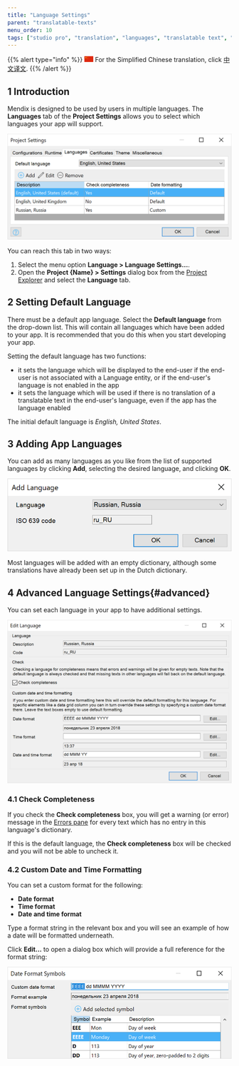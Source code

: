 ```yaml
---
title: "Language Settings"
parent: "translatable-texts"
menu_order: 10
tags: ["studio pro", "translation", "languages", "translatable text", "add language", "date format", "completeness"]
---
```


{{% alert type="info" %}}
<img src="attachments/chinese-translation/china.png" style="display: inline-block; margin: 0" /> For the Simplified Chinese translation, click [中文译文](https://cdn.mendix.tencent-cloud.com/documentation/).
{{% /alert %}}

## 1 Introduction

Mendix is designed to be used by users in multiple languages. The **Languages** tab of the **Project Settings** allows you to select which languages your app will support.

![](attachments/language/01_project_settings.png)

You can reach this tab in two ways:

1. Select the menu option **Language > Language Settings…**.
2. Open the **Project {Name} > Settings** dialog box from the [Project Explorer](project-explorer) and select the **Language** tab.

## 2 Setting Default Language

There must be a default app language. Select the **Default language** from the drop-down list. This will contain all languages which have been added to your app. It is recommended that you do this when you start developing your app.

Setting the default language has two functions:

* it sets the language which will be displayed to the end-user if the end-user is not associated with a Language entity, or if the end-user's language is not enabled in the app
* it sets the language which will be used if there is no translation of a translatable text in the end-user's language, even if the app has the language enabled

The initial default language is *English, United States*.

## 3 Adding App Languages

You can add as many languages as you like from the list of supported languages by clicking **Add**, selecting the desired language, and clicking **OK**.

![](attachments/language/add-language.png)

Most languages will be added with an empty dictionary, although some translations have already been set up in the Dutch dictionary.

## 4 Advanced Language Settings{#advanced}

You can set each language in your app to have additional settings.

![Edit Language](attachments/language/edit-language.png)

### 4.1 Check Completeness

If you check the **Check completeness** box, you will get a warning (or error) message in the [Errors pane](errors-pane) for every text which has no entry in this language's dictionary.

If this is the default language, the **Check completeness** box will be checked and you will not be able to uncheck it.

### 4.2 Custom Date and Time Formatting

You can set a custom format for the following:

* **Date format**
* **Time format**
* **Date and time format**

Type a format string in the relevant box and you will see an example of how a date will be formatted underneath.

Click **Edit…** to open a dialog box which will provide a full reference for the format string:

![Date edit dialog](attachments/language/date-format.png)
